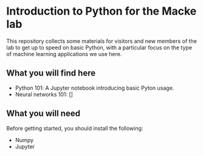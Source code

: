 # Introduction to Python for the Macke lab

This repository collects some materials for visitors and new members of the lab to get up to speed on basic Python, with a particular focus on the type of machine learning applications we use here.

## What you will find here

  - Python 101: A Jupyter notebook introducing basic Pyton usage.
  - Neural networks 101: []

## What you will need

Before getting started, you should install the following:

  - Numpy
  - Jupyter
